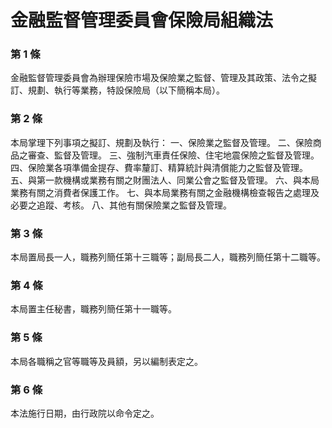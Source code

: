 # 金融監督管理委員會保險局組織法

### 第 1 條

金融監督管理委員會為辦理保險市場及保險業之監督、管理及其政策、法令之擬訂、規劃、執行等業務，特設保險局（以下簡稱本局）。

### 第 2 條

本局掌理下列事項之擬訂、規劃及執行：
一、保險業之監督及管理。
二、保險商品之審查、監督及管理。
三、強制汽車責任保險、住宅地震保險之監督及管理。
四、保險業各項準備金提存、費率釐訂、精算統計與清償能力之監督及管理。
五、與第一款機構或業務有關之財團法人、同業公會之監督及管理。
六、與本局業務有關之消費者保護工作。
七、與本局業務有關之金融機構檢查報告之處理及必要之追蹤、考核。
八、其他有關保險業之監督及管理。

### 第 3 條

本局置局長一人，職務列簡任第十三職等；副局長二人，職務列簡任第十二職等。

### 第 4 條

本局置主任秘書，職務列簡任第十一職等。

### 第 5 條

本局各職稱之官等職等及員額，另以編制表定之。

### 第 6 條

本法施行日期，由行政院以命令定之。
